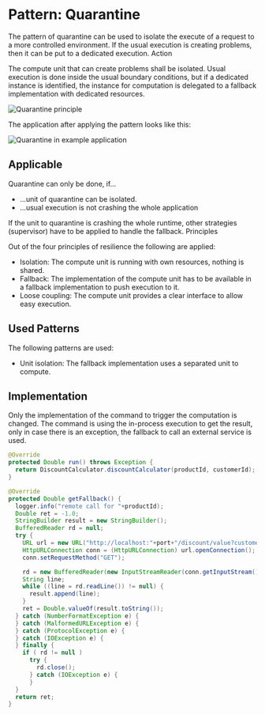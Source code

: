 # Pattern: Quarantine 

The pattern of quarantine can be used to isolate the execute of a request to a more controlled environment. If the usual execution is creating problems, then it can be put to a dedicated execution.
Action

The compute unit that can create problems shall be isolated. Usual execution is done inside the usual boundary conditions, but if a dedicated instance is identified, the instance for computation is delegated to a fallback implementation with dedicated resources.

![Quarantine principle](https://github.wdf.sap.corp/cloud-native-dev/resilience/blob/master/Images/Quarantine.png)

The application after applying the pattern looks like this:

![Quarantine in example application](https://github.wdf.sap.corp/cloud-native-dev/resilience/blob/master/Images/QuarantineRefApp.png)

## Applicable

Quarantine can only be done, if...

- ...unit of quarantine can be isolated.
- ...usual execution is not crashing the whole application

If the unit to quarantine is crashing the whole runtime, other strategies (supervisor) have to be applied to handle the fallback.
Principles

Out of the four principles of resilience the following are applied:

- Isolation: The compute unit is running with own resources, nothing is shared.
- Fallback: The implementation of the compute unit has to be available in a fallback implementation to push execution to it.
- Loose coupling: The compute unit provides a clear interface to allow easy execution.

## Used Patterns

The following patterns are used:

- Unit isolation: The fallback implementation uses a separated unit to compute.

## Implementation

Only the implementation of the command to trigger the computation is changed. The command is using the in-process execution to get the result, only in case there is an exception, the fallback to call an external service is used.

```Java
@Override
protected Double run() throws Exception {
  return DiscountCalculator.discountCalculator(productId, customerId);
}

@Override
protected Double getFallback() {
  logger.info("remote call for "+productId);
  Double ret = -1.0;
  StringBuilder result = new StringBuilder();
  BufferedReader rd = null;
  try {
    URL url = new URL("http://localhost:"+port+"/discount/value?customerId="+customerId+"&productId="+productId);
    HttpURLConnection conn = (HttpURLConnection) url.openConnection();
    conn.setRequestMethod("GET");

    rd = new BufferedReader(new InputStreamReader(conn.getInputStream()));
    String line;
    while ((line = rd.readLine()) != null) {
      result.append(line);
    }
    ret = Double.valueOf(result.toString());
  } catch (NumberFormatException e) {
  } catch (MalformedURLException e) {
  } catch (ProtocolException e) {
  } catch (IOException e) {
  } finally {
    if ( rd != null )
      try {
        rd.close();
      } catch (IOException e) {
      }
  }
  return ret;
}
```
